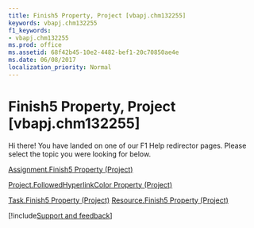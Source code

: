 ```yaml
---
title: Finish5 Property, Project [vbapj.chm132255]
keywords: vbapj.chm132255
f1_keywords:
- vbapj.chm132255
ms.prod: office
ms.assetid: 68f42b45-10e2-4482-bef1-20c70850ae4e
ms.date: 06/08/2017
localization_priority: Normal
---
```



# Finish5 Property, Project [vbapj.chm132255]

Hi there! You have landed on one of our F1 Help redirector pages. Please select the topic you were looking for below.

[Assignment.Finish5 Property (Project)](https://msdn.microsoft.com/library/14e669f5-3918-d4f0-33b2-1284c75a129a%28Office.15%29.aspx)

[Project.FollowedHyperlinkColor Property (Project)](https://msdn.microsoft.com/library/d3af6416-bc5e-928e-37b5-1751abeb968d%28Office.15%29.aspx)

[Task.Finish5 Property (Project)](https://msdn.microsoft.com/library/4dc8ae0a-9000-4221-f442-7d3c2eaf6246%28Office.15%29.aspx)
[Resource.Finish5 Property (Project)](https://msdn.microsoft.com/library/0bb3ef4b-80b1-9bee-f447-913779f1e832%28Office.15%29.aspx)

[!include[Support and feedback](~/includes/feedback-boilerplate.md)]